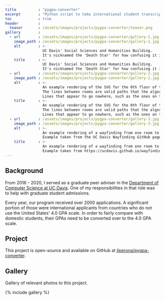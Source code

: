 ```yaml
---
title          : "pygpa-converter"
excerpt        : "Python script to take international student transcript data and output a 4.0 scale GPA."
toc            : true
header         :
  teaser       : /assets/images/projects/pygpa-converter/teaser.png
gallery        :
  - url        : /assets/images/projects/pygpa-converter/gallery-1.jpg
    image_path : /assets/images/projects/pygpa-converter/gallery-1.jpg
    alt        : >-
                 UC Davis' Social Sciences and Humanities Building.
                 It's nicknamed the 'Death Star' for how confusing it is to navigate.
    title      : >-
                 UC Davis' Social Sciences and Humanities Building.
                 It's nicknamed the 'Death Star' for how confusing it is to navigate.
  - url        : /assets/images/projects/pygpa-converter/gallery-2.jpg
    image_path : /assets/images/projects/pygpa-converter/gallery-2.jpg
    alt        : >-
                 An example rendering of the SVG for the 0th floor of the Death Star.
                 The lines between rooms are valid paths that the algorithm can travel on.
                 Lines that appear to go nowhere, such as the ones on the far right, are 'portals' that travel between floors.
    title      : >-
                 An example rendering of the SVG for the 0th floor of the Death Star.
                 The lines between rooms are valid paths that the algorithm can travel on.
                 Lines that appear to go nowhere, such as the ones on the far right, are 'portals' that travel between floors.
  - url        : /assets/images/projects/pygpa-converter/gallery-3.jpg
    image_path : /assets/images/projects/pygpa-converter/gallery-3.jpg
    alt        : >-
                 An example rendering of a wayfinding from one room to another.
                 Example taken from the UC Davis Wayfinding GitHub page.
    title      : >-
                 An example rendering of a wayfinding from one room to another.
                 Example taken from https://ucdavis.github.io/wayfinding/.
---
```


## Background

From 2016 - 2020, I served as a graduate peer adviser in the [Department of Computer Science at UC Davis](https://cs.ucdavis.edu/).
One of my responsibilities in that role was to help with graduate student admissions.

Every year, our program received over 2000 applications.
A significant portion of those were international applicants from countries who do not use the United States' 4.0 GPA scale.
In order to fairly compare with domestic students, their GPAs need to be converted over to the 4.0 GPA scale.

## Project

This project is open-source and available on GitHub at [jlperona/pygpa-converter](https://github.com/jlperona/pygpa-converter).

## Gallery

Gallery of relevant photos to this project.

{% include gallery %}
